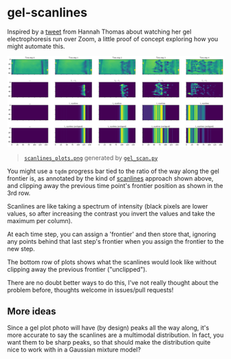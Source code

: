 # gel-scanlines

Inspired by a [tweet](https://twitter.com/HannahRaeThomas/status/1353757699025104905)
from Hannah Thomas about watching her gel electrophoresis run over Zoom,
a little proof of concept exploring how you might automate this.

![](scanlines_plots.png)

> [`scanlines_plots.png`](scanlines_plots.png) generated by [`gel_scan.py`](gel_scan.py)

You might use a `tqdm` progress bar tied to the ratio of the way along the gel frontier
is, as annotated by the kind of [scanlines](https://en.wikipedia.org/wiki/Scan_line)
approach shown above, and clipping away the previous time point's
frontier position as shown in the 3rd row.

Scanlines are like taking a spectrum of intensity (black pixels are lower values, so
after increasing the contrast you invert the values and take the maximum per column).

At each time step, you can assign a 'frontier' and then store that, ignoring any points behind
that last step's frontier when you assign the frontier to the new step.

The bottom row of plots shows what the scanlines would look like without clipping away the
previous frontier ("unclipped").

There are no doubt better ways to do this, I've not really thought about the problem before,
thoughts welcome in issues/pull requests!

## More ideas

Since a gel plot photo will have (by design) peaks all the way along, it's more accurate to
say the scanlines are a multimodal distribution. In fact, you want them to be sharp peaks,
so that should make the distribution quite nice to work with in a Gaussian mixture model?
